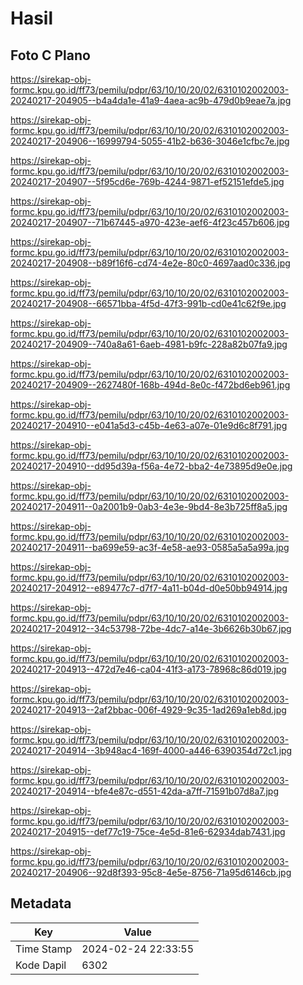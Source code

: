 # Hasil

## Foto C Plano

https://sirekap-obj-formc.kpu.go.id/ff73/pemilu/pdpr/63/10/10/20/02/6310102002003-20240217-204905--b4a4da1e-41a9-4aea-ac9b-479d0b9eae7a.jpg

https://sirekap-obj-formc.kpu.go.id/ff73/pemilu/pdpr/63/10/10/20/02/6310102002003-20240217-204906--16999794-5055-41b2-b636-3046e1cfbc7e.jpg

https://sirekap-obj-formc.kpu.go.id/ff73/pemilu/pdpr/63/10/10/20/02/6310102002003-20240217-204907--5f95cd6e-769b-4244-9871-ef52151efde5.jpg

https://sirekap-obj-formc.kpu.go.id/ff73/pemilu/pdpr/63/10/10/20/02/6310102002003-20240217-204907--71b67445-a970-423e-aef6-4f23c457b606.jpg

https://sirekap-obj-formc.kpu.go.id/ff73/pemilu/pdpr/63/10/10/20/02/6310102002003-20240217-204908--b89f16f6-cd74-4e2e-80c0-4697aad0c336.jpg

https://sirekap-obj-formc.kpu.go.id/ff73/pemilu/pdpr/63/10/10/20/02/6310102002003-20240217-204908--66571bba-4f5d-47f3-991b-cd0e41c62f9e.jpg

https://sirekap-obj-formc.kpu.go.id/ff73/pemilu/pdpr/63/10/10/20/02/6310102002003-20240217-204909--740a8a61-6aeb-4981-b9fc-228a82b07fa9.jpg

https://sirekap-obj-formc.kpu.go.id/ff73/pemilu/pdpr/63/10/10/20/02/6310102002003-20240217-204909--2627480f-168b-494d-8e0c-f472bd6eb961.jpg

https://sirekap-obj-formc.kpu.go.id/ff73/pemilu/pdpr/63/10/10/20/02/6310102002003-20240217-204910--e041a5d3-c45b-4e63-a07e-01e9d6c8f791.jpg

https://sirekap-obj-formc.kpu.go.id/ff73/pemilu/pdpr/63/10/10/20/02/6310102002003-20240217-204910--dd95d39a-f56a-4e72-bba2-4e73895d9e0e.jpg

https://sirekap-obj-formc.kpu.go.id/ff73/pemilu/pdpr/63/10/10/20/02/6310102002003-20240217-204911--0a2001b9-0ab3-4e3e-9bd4-8e3b725ff8a5.jpg

https://sirekap-obj-formc.kpu.go.id/ff73/pemilu/pdpr/63/10/10/20/02/6310102002003-20240217-204911--ba699e59-ac3f-4e58-ae93-0585a5a5a99a.jpg

https://sirekap-obj-formc.kpu.go.id/ff73/pemilu/pdpr/63/10/10/20/02/6310102002003-20240217-204912--e89477c7-d7f7-4a11-b04d-d0e50bb94914.jpg

https://sirekap-obj-formc.kpu.go.id/ff73/pemilu/pdpr/63/10/10/20/02/6310102002003-20240217-204912--34c53798-72be-4dc7-a14e-3b6626b30b67.jpg

https://sirekap-obj-formc.kpu.go.id/ff73/pemilu/pdpr/63/10/10/20/02/6310102002003-20240217-204913--472d7e46-ca04-41f3-a173-78968c86d019.jpg

https://sirekap-obj-formc.kpu.go.id/ff73/pemilu/pdpr/63/10/10/20/02/6310102002003-20240217-204913--2af2bbac-006f-4929-9c35-1ad269a1eb8d.jpg

https://sirekap-obj-formc.kpu.go.id/ff73/pemilu/pdpr/63/10/10/20/02/6310102002003-20240217-204914--3b948ac4-169f-4000-a446-6390354d72c1.jpg

https://sirekap-obj-formc.kpu.go.id/ff73/pemilu/pdpr/63/10/10/20/02/6310102002003-20240217-204914--bfe4e87c-d551-42da-a7ff-71591b07d8a7.jpg

https://sirekap-obj-formc.kpu.go.id/ff73/pemilu/pdpr/63/10/10/20/02/6310102002003-20240217-204915--def77c19-75ce-4e5d-81e6-62934dab7431.jpg

https://sirekap-obj-formc.kpu.go.id/ff73/pemilu/pdpr/63/10/10/20/02/6310102002003-20240217-204906--92d8f393-95c8-4e5e-8756-71a95d6146cb.jpg


## Metadata

| Key        | Value               |
| ---------- | ------------------- |
| Time Stamp | 2024-02-24 22:33:55 |
| Kode Dapil | 6302                |



